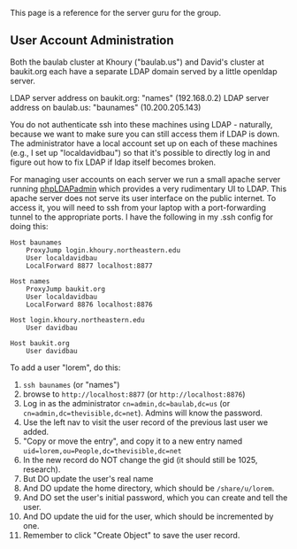 This page is a reference for the server guru for the group.

## User Account Administration

Both the baulab cluster at Khoury ("baulab.us") and David's cluster at baukit.org each have a separate LDAP domain served by a little openldap server.

LDAP server address on baukit.org: "names" (192.168.0.2)
LDAP server address on baulab.us: "baunames" (10.200.205.143)

You do not authenticate ssh into these machines using LDAP - naturally, because we want to make sure you can still access them if LDAP is down. The administrator have a local account set up on each of these machines (e.g., I set up "localdavidbau") so that it's possible to directly log in and figure out how to fix LDAP if ldap itself becomes broken.

For managing user accounts on each server we run a small apache server running [phpLDAPadmin](https://github.com/leenooks/phpLDAPadmin) which provides a very rudimentary UI to LDAP.  This apache server does not serve its user interface on the public internet.  To access it, you will need to ssh from your laptop with a port-forwarding tunnel to the appropriate ports.  I have the following in my .ssh config for doing this:

```
Host baunames
    ProxyJump login.khoury.northeastern.edu
    User localdavidbau
    LocalForward 8877 localhost:8877

Host names
    ProxyJump baukit.org
    User localdavidbau
    LocalForward 8876 localhost:8876

Host login.khoury.northeastern.edu
    User davidbau

Host baukit.org
    User davidbau
```

To add a user "lorem", do this:
  1. `ssh baunames` (or "names")
  2. browse to `http://localhost:8877` (or `http://localhost:8876`)
  3. Log in as the administrator `cn=admin,dc=baulab,dc=us` (or `cn=admin,dc=thevisible,dc=net`). Admins will know the password.
  4. Use the left nav to visit the user record of the previous last user we added.
  5. "Copy or move the entry", and copy it to a new entry named `uid=lorem,ou=People,dc=thevisible,dc=net`
  6. In the new record do NOT change the gid (it should still be 1025, research).
  7. But DO update the user's real name
  8. And DO update the home directory, which should be `/share/u/lorem`.
  9. And DO set the user's initial password, which you can create and tell the user.
  10. And DO update the uid for the user, which should be incremented by one.
  11. Remember to click "Create Object" to save the user record.





